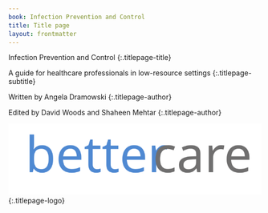 ```yaml
---
book: Infection Prevention and Control
title: Title page
layout: frontmatter
---
```


Infection Prevention and Control
{:.titlepage-title}

A guide for healthcare professionals in low-resource settings
{:.titlepage-subtitle}

Written by Angela Dramowski
{:.titlepage-author}

Edited by David Woods and Shaheen Mehtar
{:.titlepage-author}

![Bettercare logo](images/bettercare-logo.svg){:.titlepage-logo}
